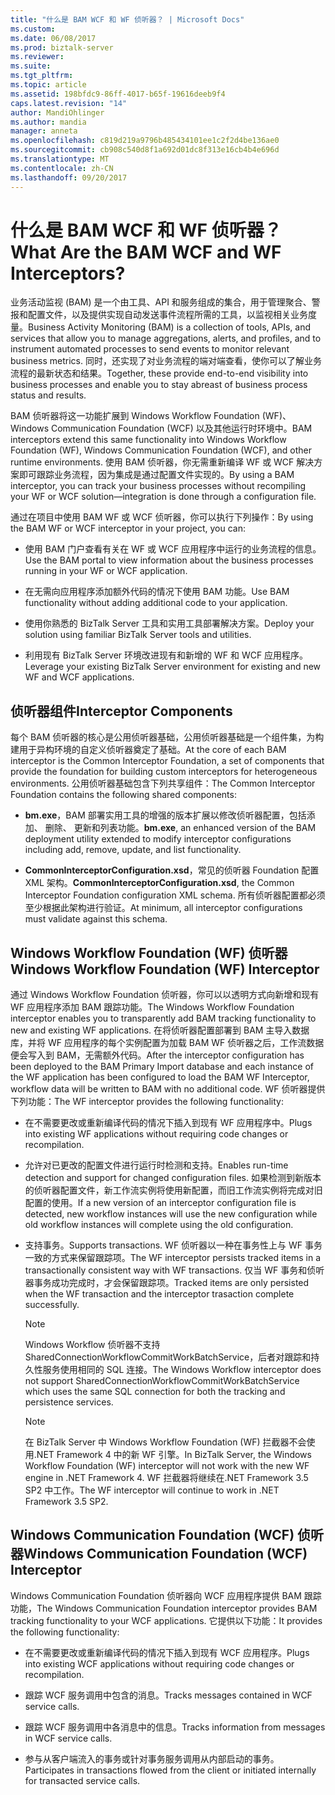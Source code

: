 ```yaml
---
title: "什么是 BAM WCF 和 WF 侦听器？ | Microsoft Docs"
ms.custom: 
ms.date: 06/08/2017
ms.prod: biztalk-server
ms.reviewer: 
ms.suite: 
ms.tgt_pltfrm: 
ms.topic: article
ms.assetid: 198bfdc9-86ff-4017-b65f-19616deeb9f4
caps.latest.revision: "14"
author: MandiOhlinger
ms.author: mandia
manager: anneta
ms.openlocfilehash: c819d219a9796b485434101ee1c2f2d4be136ae0
ms.sourcegitcommit: cb908c540d8f1a692d01dc8f313e16cb4b4e696d
ms.translationtype: MT
ms.contentlocale: zh-CN
ms.lasthandoff: 09/20/2017
---
```

# <a name="what-are-the-bam-wcf-and-wf-interceptors"></a><span data-ttu-id="642d7-103">什么是 BAM WCF 和 WF 侦听器？</span><span class="sxs-lookup"><span data-stu-id="642d7-103">What Are the BAM WCF and WF Interceptors?</span></span>
<span data-ttu-id="642d7-104">业务活动监视 (BAM) 是一个由工具、API 和服务组成的集合，用于管理聚合、警报和配置文件，以及提供实现自动发送事件流程所需的工具，以监视相关业务度量。</span><span class="sxs-lookup"><span data-stu-id="642d7-104">Business Activity Monitoring (BAM) is a collection of tools, APIs, and services that allow you to manage aggregations, alerts, and profiles, and to instrument automated processes to send events to monitor relevant business metrics.</span></span> <span data-ttu-id="642d7-105">同时，还实现了对业务流程的端对端查看，使你可以了解业务流程的最新状态和结果。</span><span class="sxs-lookup"><span data-stu-id="642d7-105">Together, these provide end-to-end visibility into business processes and enable you to stay abreast of business process status and results.</span></span>  
  
 <span data-ttu-id="642d7-106">BAM 侦听器将这一功能扩展到 Windows Workflow Foundation (WF)、Windows Communication Foundation (WCF) 以及其他运行时环境中。</span><span class="sxs-lookup"><span data-stu-id="642d7-106">BAM interceptors extend this same functionality into Windows Workflow Foundation (WF), Windows Communication Foundation (WCF), and other runtime environments.</span></span> <span data-ttu-id="642d7-107">使用 BAM 侦听器，你无需重新编译 WF 或 WCF 解决方案即可跟踪业务流程，因为集成是通过配置文件实现的。</span><span class="sxs-lookup"><span data-stu-id="642d7-107">By using a BAM interceptor, you can track your business processes without recompiling your WF or WCF solution—integration is done through a configuration file.</span></span>  
  
 <span data-ttu-id="642d7-108">通过在项目中使用 BAM WF 或 WCF 侦听器，你可以执行下列操作：</span><span class="sxs-lookup"><span data-stu-id="642d7-108">By using the BAM WF or WCF interceptor in your project, you can:</span></span>  
  
-   <span data-ttu-id="642d7-109">使用 BAM 门户查看有关在 WF 或 WCF 应用程序中运行的业务流程的信息。</span><span class="sxs-lookup"><span data-stu-id="642d7-109">Use the BAM portal to view information about the business processes running in your WF or WCF application.</span></span>  
  
-   <span data-ttu-id="642d7-110">在无需向应用程序添加额外代码的情况下使用 BAM 功能。</span><span class="sxs-lookup"><span data-stu-id="642d7-110">Use BAM functionality without adding additional code to your application.</span></span>  
  
-   <span data-ttu-id="642d7-111">使用你熟悉的 BizTalk Server 工具和实用工具部署解决方案。</span><span class="sxs-lookup"><span data-stu-id="642d7-111">Deploy your solution using familiar BizTalk Server tools and utilities.</span></span>  
  
-   <span data-ttu-id="642d7-112">利用现有 BizTalk Server 环境改进现有和新增的 WF 和 WCF 应用程序。</span><span class="sxs-lookup"><span data-stu-id="642d7-112">Leverage your existing BizTalk Server environment for existing and new WF and WCF applications.</span></span>  
  
## <a name="interceptor-components"></a><span data-ttu-id="642d7-113">侦听器组件</span><span class="sxs-lookup"><span data-stu-id="642d7-113">Interceptor Components</span></span>  
 <span data-ttu-id="642d7-114">每个 BAM 侦听器的核心是公用侦听器基础，公用侦听器基础是一个组件集，为构建用于异构环境的自定义侦听器奠定了基础。</span><span class="sxs-lookup"><span data-stu-id="642d7-114">At the core of each BAM interceptor is the Common Interceptor Foundation, a set of components that provide the foundation for building custom interceptors for heterogeneous environments.</span></span> <span data-ttu-id="642d7-115">公用侦听器基础包含下列共享组件：</span><span class="sxs-lookup"><span data-stu-id="642d7-115">The Common Interceptor Foundation contains the following shared components:</span></span>  
  
-   <span data-ttu-id="642d7-116">**bm.exe**，BAM 部署实用工具的增强的版本扩展以修改侦听器配置，包括添加、 删除、 更新和列表功能。</span><span class="sxs-lookup"><span data-stu-id="642d7-116">**bm.exe**, an enhanced version of the BAM deployment utility extended to modify interceptor configurations including add, remove, update, and list functionality.</span></span>  
  
-   <span data-ttu-id="642d7-117">**CommonInterceptorConfiguration.xsd**，常见的侦听器 Foundation 配置 XML 架构。</span><span class="sxs-lookup"><span data-stu-id="642d7-117">**CommonInterceptorConfiguration.xsd**, the Common Interceptor Foundation configuration XML schema.</span></span> <span data-ttu-id="642d7-118">所有侦听器配置都必须至少根据此架构进行验证。</span><span class="sxs-lookup"><span data-stu-id="642d7-118">At minimum, all interceptor configurations must validate against this schema.</span></span>  
  
## <a name="windows-workflow-foundation-wf-interceptor"></a><span data-ttu-id="642d7-119">Windows Workflow Foundation (WF) 侦听器</span><span class="sxs-lookup"><span data-stu-id="642d7-119">Windows Workflow Foundation (WF) Interceptor</span></span>  
 <span data-ttu-id="642d7-120">通过 Windows Workflow Foundation 侦听器，你可以以透明方式向新增和现有 WF 应用程序添加 BAM 跟踪功能。</span><span class="sxs-lookup"><span data-stu-id="642d7-120">The Windows Workflow Foundation interceptor enables you to transparently add BAM tracking functionality to new and existing WF applications.</span></span> <span data-ttu-id="642d7-121">在将侦听器配置部署到 BAM 主导入数据库，并将 WF 应用程序的每个实例配置为加载 BAM WF 侦听器之后，工作流数据便会写入到 BAM，无需额外代码。</span><span class="sxs-lookup"><span data-stu-id="642d7-121">After the interceptor configuration has been deployed to the BAM Primary Import database and each instance of the WF application has been configured to load the BAM WF Interceptor, workflow data will be written to BAM with no additional code.</span></span> <span data-ttu-id="642d7-122">WF 侦听器提供下列功能：</span><span class="sxs-lookup"><span data-stu-id="642d7-122">The WF interceptor provides the following functionality:</span></span>  
  
-   <span data-ttu-id="642d7-123">在不需要更改或重新编译代码的情况下插入到现有 WF 应用程序中。</span><span class="sxs-lookup"><span data-stu-id="642d7-123">Plugs into existing WF applications without requiring code changes or recompilation.</span></span>  
  
-   <span data-ttu-id="642d7-124">允许对已更改的配置文件进行运行时检测和支持。</span><span class="sxs-lookup"><span data-stu-id="642d7-124">Enables run-time detection and support for changed configuration files.</span></span> <span data-ttu-id="642d7-125">如果检测到新版本的侦听器配置文件，新工作流实例将使用新配置，而旧工作流实例将完成对旧配置的使用。</span><span class="sxs-lookup"><span data-stu-id="642d7-125">If a new version of an interceptor configuration file is detected, new workflow instances will use the new configuration while old workflow instances will complete using the old configuration.</span></span>  
  
-   <span data-ttu-id="642d7-126">支持事务。</span><span class="sxs-lookup"><span data-stu-id="642d7-126">Supports transactions.</span></span> <span data-ttu-id="642d7-127">WF 侦听器以一种在事务性上与 WF 事务一致的方式来保留跟踪项。</span><span class="sxs-lookup"><span data-stu-id="642d7-127">The WF interceptor persists tracked items in a transactionally consistent way with WF transactions.</span></span> <span data-ttu-id="642d7-128">仅当 WF 事务和侦听器事务成功完成时，才会保留跟踪项。</span><span class="sxs-lookup"><span data-stu-id="642d7-128">Tracked items are only persisted when the WF transaction and the interceptor trasaction complete successfully.</span></span>  
  
    > [!NOTE]
    >  <span data-ttu-id="642d7-129">Windows Workflow 侦听器不支持 SharedConnectionWorkflowCommitWorkBatchService，后者对跟踪和持久性服务使用相同的 SQL 连接。</span><span class="sxs-lookup"><span data-stu-id="642d7-129">The Windows Workflow interceptor does not support SharedConnectionWorkflowCommitWorkBatchService which uses the same SQL connection for both the tracking and persistence services.</span></span>  
  
    > [!NOTE]
    >  <span data-ttu-id="642d7-130">在 BizTalk Server 中 Windows Workflow Foundation (WF) 拦截器不会使用.NET Framework 4 中的新 WF 引擎。</span><span class="sxs-lookup"><span data-stu-id="642d7-130">In BizTalk Server, the Windows Workflow Foundation (WF) interceptor will not work with the new WF engine in .NET Framework 4.</span></span> <span data-ttu-id="642d7-131">WF 拦截器将继续在.NET Framework 3.5 SP2 中工作。</span><span class="sxs-lookup"><span data-stu-id="642d7-131">The WF interceptor will continue to work in .NET Framework 3.5 SP2.</span></span>  
  
## <a name="windows-communication-foundation-wcf-interceptor"></a><span data-ttu-id="642d7-132">Windows Communication Foundation (WCF) 侦听器</span><span class="sxs-lookup"><span data-stu-id="642d7-132">Windows Communication Foundation (WCF) Interceptor</span></span>  
 <span data-ttu-id="642d7-133">Windows Communication Foundation 侦听器向 WCF 应用程序提供 BAM 跟踪功能，</span><span class="sxs-lookup"><span data-stu-id="642d7-133">The Windows Communication Foundation interceptor provides BAM tracking functionality to your WCF applications.</span></span> <span data-ttu-id="642d7-134">它提供以下功能：</span><span class="sxs-lookup"><span data-stu-id="642d7-134">It provides the following functionality:</span></span>  
  
-   <span data-ttu-id="642d7-135">在不需要更改或重新编译代码的情况下插入到现有 WCF 应用程序。</span><span class="sxs-lookup"><span data-stu-id="642d7-135">Plugs into existing WCF applications without requiring code changes or recompilation.</span></span>  
  
-   <span data-ttu-id="642d7-136">跟踪 WCF 服务调用中包含的消息。</span><span class="sxs-lookup"><span data-stu-id="642d7-136">Tracks messages contained in WCF service calls.</span></span>  
  
-   <span data-ttu-id="642d7-137">跟踪 WCF 服务调用中各消息中的信息。</span><span class="sxs-lookup"><span data-stu-id="642d7-137">Tracks information from messages in WCF service calls.</span></span>  
  
-   <span data-ttu-id="642d7-138">参与从客户端流入的事务或针对事务服务调用从内部启动的事务。</span><span class="sxs-lookup"><span data-stu-id="642d7-138">Participates in transactions flowed from the client or initiated internally for transacted service calls.</span></span>